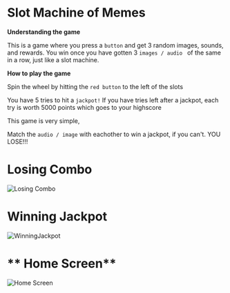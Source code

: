 # Slot Machine of Memes

**Understanding the game**

This is a game where you press a ``` button ``` and get 3 random images, sounds, and rewards. You win once you have gotten 3 ```images / audio ``` of the same in a row, just like a slot machine. 

**How to play the game**

Spin the wheel by hitting the  ``` red button ``` to the left of the slots

You have 5 tries to hit a ``` jackpot! ``` If you have tries left after a jackpot, each try is worth 5000 points which goes to your highscore

This game is very simple, 

Match the ``` audio / image ``` with eachother to win a jackpot, if you can't. YOU LOSE!!!

# **Losing Combo**

![Losing Combo](https://i.pinimg.com/originals/3f/f1/62/3ff162548796f9367d0efb13c7444dbf.jpg)

# **Winning Jackpot** 

![WinningJackpot](https://i.pinimg.com/originals/8a/cb/12/8acb12f25a559dafb10207cf8c4e716c.jpg)

# ** Home Screen**
![Home Screen](https://i.pinimg.com/originals/88/19/b6/8819b6716a072ea1022667ec64a19c0e.jpg)
